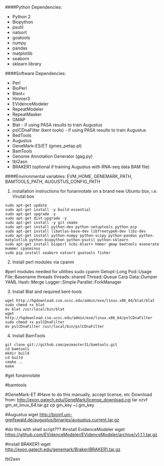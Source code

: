 ####Python Dependencies:
* Python 2
* Biopython
* psutil
* natsort
* goatools
* numpy
* pandas
* matplotlib
* seaborn
* sklearn library

####Software Dependencies:
* Perl
* BioPerl
* Blast+
* Hmmer3
* EVidenceModeler
* RepeatModeler
* RepeatMasker
* GMAP
* Blat - if using PASA results to train Augustus
* pslCDnaFilter (kent tools) - if using PASA results to train Augustus
* BedTools
* Augustus
* GeneMark-ES/ET (gmes_petap.pl)
* BamTools
* Genome Annotation Generator (gag.py)
* tbl2asn
* BRAKER1 (optional if training Augustus with RNA-seq data BAM file)

####Environmental variables:
EVM_HOME, GENEMARK_PATH, BAMTOOLS_PATH, AUGUSTUS_CONFIG_PATH

1) installation instructions for funannotate on a brand new Ubuntu box, i.e. Virutal box
```
sudo apt-get update
sudo apt-get install -y build-essential
sudo apt-get upgrade -y
sudo apt-get dist-upgrade -y
sudo apt-get install -y git cmake
sudo apt-get install python-dev python-setuptools python-pip
sudo apt-get install libatlas-base-dev libfreetype6-dev libz-dev
sudo apt-get install python-numpy python-scipy python-pandas python-matplotlib python-biopython python-psutil python-sklearn
sudo apt-get install bioperl ncbi-blast+ hmmer gmap bedtools exonerate mummer cpanminus
sudo pip install seaborn natsort goatools fisher
```

2) Install perl modules via cpanm

#perl modules needed for utilities
sudo cpanm Getopt::Long Pod::Usage File::Basename threads threads::shared Thread::Queue Carp Data::Dumper YAML Hash::Merge Logger::Simple Parallel::ForkManager

3) Install Blat and required kent-tools
```
wget http://hgdownload.cse.ucsc.edu/admin/exe/linux.x86_64/blat/blat
sudo chmod +x blat
mv blat /usr/local/bin/blat
wget http://hgdownload.cse.ucsc.edu/admin/exe/linux.x86_64/pslCDnaFilter
sudo chmod +x pslCDnaFilter
mv pslCDnaFilter /usr/local/bin/pslCDnaFilter
```

4) Install BamTools
```
git clone git://github.com/pezmaster31/bamtools.git
cd bamtools
mkdir build
cd build
cmake ..
make
```

#get funannotate




#bamtools


#GeneMark-ET
#Have to do this manually, accept license, etc
Download from: http://exon.gatech.edu/GeneMark/license_download.cgi
tar xzvf gm_et_linux_64.tar.gz
cp gm_key ~/.gm_key


#Augustus
wget http://bioinf.uni-greifswald.de/augustus/binaries/augustus.current.tar.gz




#do this with shell script???
#install EvidenceModeler
wget https://github.com/EVidenceModeler/EVidenceModeler/archive/v1.1.1.tar.gz

#install BRAKER1
wget http://exon.gatech.edu/genemark/Braker/BRAKER1.tar.gz

tbl2asn
